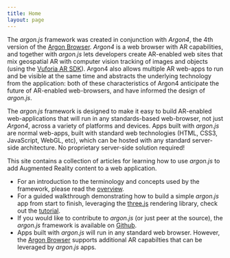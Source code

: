 ```yaml
---
title: Home
layout: page
---
```

The *argon.js* framework was created in conjunction with *Argon4*, the 4th version of the [Argon Browser](http://argonjs.io/argon-app/).  *Argon4* is a web browser with AR capabilities, and together with *argon.js* lets developers create AR-enabled web sites that mix geospatial AR with computer vision tracking of images and objects (using the [Vuforia AR SDK](https://www.vuforia.com)). Argon4 also allows multiple AR web-apps to run and be visible at the same time and abstracts the underlying technology from the application: both of these characteristics of Argon4 anticipate the future of AR-enabled web-browsers, and have informed the design of *argon.js*.

The *argon.js* framework is designed to make it easy to build AR-enabled web-applications that will run in any standards-based web-browser, not just *Argon4*, across a variety of platforms and devices. Apps built with *argon.js* are normal web-apps, built with standard web technologies (HTML, CSS3, JavaScript, WebGL, etc), which can be hosted with any standard server-side architecture. No proprietary server-side solution required! 


This site contains a collection of articles for learning how to use *argon.js* to add Augmented Reality content to a web application. 

* For an introduction to the terminology and concepts used by the framework, please read the [overview](/concepts/overview/).
* For a guided walkthrough demonstrating how to build a simple *argon.js* app from start to finish, leveraging the [three.js](threejs.org) rendering library, check out the [tutorial](/tutorial/).
* If you would like to contribute to *argon.js* (or just peer at the source), the *argon.js* framework is available on [Github](https://github.com/argonjs/argon).
* Apps built with *argon.js* will run in any standard web browser. However, the [Argon Browser](http://argonjs.io/argon-app) supports additional AR capabilties that can be leveraged by *argon.js* apps.
